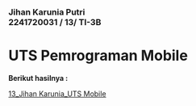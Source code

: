 ### Jihan Karunia Putri <br> 2241720031 / 13/ TI-3B

# UTS Pemrograman Mobile

**Berikut hasilnya :**

 <a href="https://drive.google.com/file/d/162sUYmvq4PrskS33qE7-Rmk431K6ve_z/view?usp=sharing">13_Jihan Karunia_UTS Mobile</a>